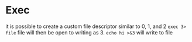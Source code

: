# Exec

it is possible to create a custom file descriptor similar to 0, 1, and 2
`exec 3> file`
file will then be open to writing as 3.
`echo hi >&3` will write to file
